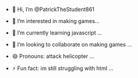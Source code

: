 - 👋 Hi, I’m @PatrickTheStudent861
- 👀 I’m interested in making games...
- 🌱 I’m currently learning javascript ...
- 💞️ I’m looking to collaborate on making games ...
  
- 😄 Pronouns: attack helicopter ...
- ⚡ Fun fact: im still struggling with html ...

<!---
PatrickTheStudent861/PatrickTheStudent861 is a ✨ special ✨ repository because its `README.md` (this file) appears on your GitHub profile.
You can click the Preview link to take a look at your changes.
--->
